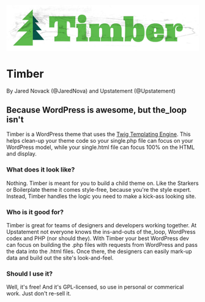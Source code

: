 ![Timber logo](https://github.com/jarednova/timber/blob/master/images/logo/timber-badge-large.jpg?raw=true)

# Timber
By Jared Novack (@JaredNova) and Upstatement (@Upstatement)

## Because WordPress is awesome, but the_loop isn't
Timber is a WordPress theme that uses the [Twig Templating Engine](http://twig.sensiolabs.org/). This helps clean-up your theme code so your single.php file can focus on your WordPress model, while your single.html file can focus 100% on the HTML and display.

### What does it look like?
Nothing. Timber is meant for you to build a child theme on. Like the Starkers or Boilerplate theme it comes style-free, because you're the style expert. Instead, Timber handles the logic you need to make a kick-ass looking site.

### Who is it good for?
Timber is great for teams of designers and developers working together. At Upstatement not everyone knows the ins-and-outs of the_loop, WordPress codex and PHP (nor should they). With Timber your best WordPress dev can focus on building the .php files with requests from WordPress and pass the data into the .html files. Once there, the designers can easily mark-up data and build out the site's look-and-feel.

### Should I use it?
Well, it's free! And it's GPL-licensed, so use in personal or commerical work. Just don't re-sell it.
